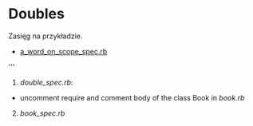# Doubles

Zasięg na przykładzie.

* [a_word_on_scope_spec.rb](https://github.com/rspec/rspec-core#a-word-on-scope)

'''

1. _double_spec.rb_:
  * uncomment require and comment body of the class Book in _book.rb_
2. _book_spec.rb_
